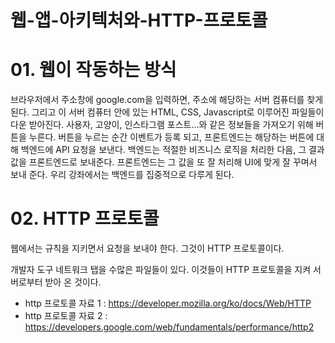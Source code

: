 # 웹-앱-아키텍처와-HTTP-프로토콜

# 01. 웹이 작동하는 방식

브라우저에서 주소창에 google.com을 입력하면, 주소에 해당하는 서버 컴퓨터를 찾게 된다. 그리고 이 서버 컴퓨터 안에 있는 HTML, CSS, Javascript로 이루어진 파일들이 다운 받아진다. 사용자, 고양이, 인스타그램 포스트...와 같은 정보들을 가져오기 위해 버튼을 누른다. 버튼을 누르는 순간 이벤트가 등록 되고, 프론트엔드는 해당하는 버튼에 대해 백엔드에 API 요청을 보낸다. 백엔드는 적절한 비즈니스 로직을 처리한 다음, 그 결과 값을 프론트엔드로 보내준다. 프론트엔드는 그 값을 또 잘 처리해 UI에 맞게 잘 꾸며서 보내 준다. 우리 강좌에서는 백엔드를 집중적으로 다루게 된다.



# 02. HTTP 프로토콜

웹에서는 규칙을 지키면서 요청을 보내야 한다. 그것이 HTTP 프로토콜이다.

개발자 도구 네트워크 탭을 수많은 파일들이 있다. 이것들이 HTTP 프로토콜을 지켜 서버로부터 받아 온 것이다.

- http 프로토콜 자료 1 : https://developer.mozilla.org/ko/docs/Web/HTTP
- http 프로토콜 자료 2 : https://developers.google.com/web/fundamentals/performance/http2

# 